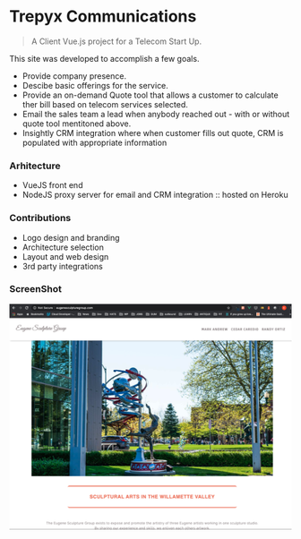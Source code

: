 # Trepyx Communications

> A Client Vue.js project for a Telecom Start Up.

This site was developed to accomplish a few goals.
- Provide company presence.
- Descibe basic offerings for the service.
- Provide an on-demand Quote tool that allows a customer to calculate ther bill based on telecom services selected.
- Email the sales team a lead when anybody reached out - with or without quote tool mentitoned above.
- Insightly CRM integration where when customer fills out quote, CRM is populated with appropriate information

### Arhitecture
- VueJS front end
- NodeJS proxy server for email and CRM integration :: hosted on Heroku

### Contributions
 - Logo design and branding
 - Architecture selection
 - Layout and web design 
 - 3rd party integrations


### ScreenShot
![Trepyx Screenshot](https://github.com/kdjordan/esgroup/blob/master/esg-screenshot.png)
